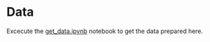 <h1>Data</h2>
Excecute the <a href='get_data.ipynb'>get_data.ipynb</a> notebook to get the data prepared here.
